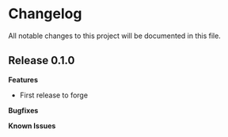# Changelog

All notable changes to this project will be documented in this file.

## Release 0.1.0

**Features**

- First release to forge

**Bugfixes**

**Known Issues**
